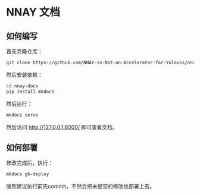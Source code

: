 # NNAY 文档

## 如何编写

首先克隆仓库：

```bash
git clone https://github.com/NNAY-is-Not-an-Accelerator-for-Yolov5s/nnay-docs.git
```

然后安装依赖：

```bash
cd nnay-docs
pip install mkdocs
```

然后运行：

```bash
mkdocs serve
```

然后访问 http://127.0.0.1:8000/ 即可查看文档。

## 如何部署

修改完成后，执行：

```bash
mkdocs gh-deploy
```

强烈建议执行前先commit，不然会把未提交的修改也部署上去。